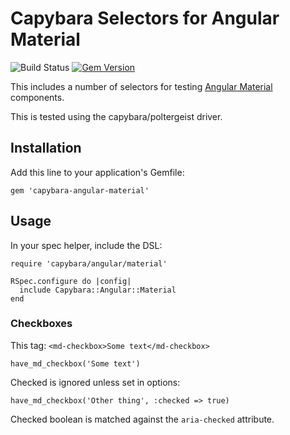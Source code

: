 # Capybara Selectors for Angular Material

![Build Status](https://circleci.com/gh/rimian/capybara-angular-material.png?style=shield&circle-token=f2873eb8a682807f1581927204052742bf8ecd94 "Build Status")
[![Gem Version](https://badge.fury.io/rb/capybara-angular-material.svg)](http://badge.fury.io/rb/capybara-angular-material)

This includes a number of selectors for testing [Angular Material](https://material.angularjs.org) components.

This is tested using the capybara/poltergeist driver.

## Installation

Add this line to your application's Gemfile:

    gem 'capybara-angular-material'

## Usage

In your spec helper, include the DSL:

```
require 'capybara/angular/material'

RSpec.configure do |config|
  include Capybara::Angular::Material
end
```

### Checkboxes

This tag: `<md-checkbox>Some text</md-checkbox>`

```
have_md_checkbox('Some text')
```

Checked is ignored unless set in options:

```
have_md_checkbox('Other thing', :checked => true)
```

Checked boolean is matched against the `aria-checked` attribute.
